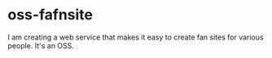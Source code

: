 # oss-fafnsite
I am creating a web service that makes it easy to create fan sites for various people. It's an OSS.
